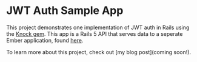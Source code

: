 # JWT Auth Sample App

This project demonstrates one implementation of JWT auth in Rails using the [Knock gem](https://github.com/nsarno/knock). This app is a Rails 5 API that serves data to a seperate Ember application, found [here](https://github.com/SophieDeBenedetto/jwt-token-auth-sample-front).  

To learn more about this project, check out [my blog post](coming soon!). 